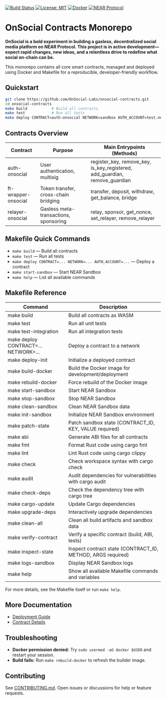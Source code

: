 [![Build Status](https://github.com/OnSocial-Labs/onsocial-contracts/actions/workflows/ci.yml/badge.svg)](https://github.com/OnSocial-Labs/onsocial-contracts/actions)
[![License: MIT](https://img.shields.io/badge/License-MIT-yellow.svg)](LICENSE.md)
[![Docker](https://img.shields.io/badge/docker-ready-blue)](docker/Dockerfile.builder)
[![NEAR Protocol](https://img.shields.io/badge/NEAR%20Protocol-Mainnet-blueviolet)](https://near.org)

# OnSocial Contracts Monorepo

**OnSocial is a bold experiment in building a gasless, decentralized social media platform on NEAR Protocol. This project is in active development—expect rapid changes, new ideas, and a relentless drive to redefine what social on-chain can be.**

This monorepo contains all core smart contracts, managed and deployed using Docker and Makefile for a reproducible, developer-friendly workflow.

## Quickstart

```bash
git clone https://github.com/OnSocial-Labs/onsocial-contracts.git
cd onsocial-contracts
make build           # Build all contracts
make test            # Run all tests
make deploy CONTRACT=auth-onsocial NETWORK=sandbox AUTH_ACCOUNT=test.near
```

## Contracts Overview

| Contract              | Purpose                                 | Main Entrypoints (Methods)                                                                 |
|-----------------------|-----------------------------------------|-------------------------------------------------------------------------------------------|
| auth-onsocial         | User authentication, multisig            | register_key, remove_key, is_key_registered, add_guardian, remove_guardian                |
| ft-wrapper-onsocial   | Token transfer, cross-chain bridging     | transfer, deposit, withdraw, get_balance, bridge                                          |
| relayer-onsocial      | Gasless meta-transactions, sponsoring    | relay, sponsor, get_nonce, set_relayer, remove_relayer                                     |

## Makefile Quick Commands

- `make build` — Build all contracts
- `make test` — Run all tests
- `make deploy CONTRACT=... NETWORK=... AUTH_ACCOUNT=...` — Deploy a contract
- `make start-sandbox` — Start NEAR Sandbox
- `make help` — List all available commands

## Makefile Reference

| Command                                 | Description                                                      |
|-----------------------------------------|------------------------------------------------------------------|
| make build                              | Build all contracts as WASM                                      |
| make test                               | Run all unit tests                                               |
| make test-integration                   | Run all integration tests                                        |
| make deploy CONTRACT=... NETWORK=...    | Deploy a contract to a network                                   |
| make deploy-init                        | Initialize a deployed contract                                   |
| make build-docker                       | Build the Docker image for development/deployment                |
| make rebuild-docker                     | Force rebuild of the Docker image                                |
| make start-sandbox                      | Start NEAR Sandbox                                               |
| make stop-sandbox                       | Stop NEAR Sandbox                                                |
| make clean-sandbox                      | Clean NEAR Sandbox data                                          |
| make init-sandbox                       | Initialize NEAR Sandbox environment                              |
| make patch-state                        | Patch sandbox state (CONTRACT_ID, KEY, VALUE required)           |
| make abi                                | Generate ABI files for all contracts                             |
| make fmt                                | Format Rust code using cargo fmt                                 |
| make lint                               | Lint Rust code using cargo clippy                                |
| make check                              | Check workspace syntax with cargo check                          |
| make audit                              | Audit dependencies for vulnerabilities with cargo audit           |
| make check-deps                         | Check the dependency tree with cargo tree                        |
| make cargo-update                       | Update Cargo dependencies                                        |
| make upgrade-deps                       | Interactively upgrade dependencies                               |
| make clean-all                          | Clean all build artifacts and sandbox data                       |
| make verify-contract                    | Verify a specific contract (build, ABI, tests)                   |
| make inspect-state                      | Inspect contract state (CONTRACT_ID, METHOD, ARGS required)      |
| make logs-sandbox                       | Display NEAR Sandbox logs                                        |
| make help                               | Show all available Makefile commands and variables               |

For more details, see the Makefile itself or run `make help`.

## More Documentation

- [Deployment Guide](Resources/deployment-guide.md)
- [Contract Details](Resources/README.md)

## Troubleshooting

- **Docker permission denied:** Try `sudo usermod -aG docker $USER` and restart your session.
- **Build fails:** Run `make rebuild-docker` to refresh the builder image.

## Contributing

See [CONTRIBUTING.md](CONTRIBUTING.md). Open issues or discussions for help or feature requests.
